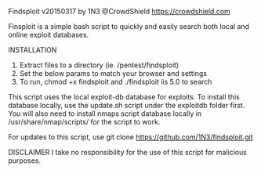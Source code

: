 Findsploit v20150317 by 1N3 @CrowdShield
https://crowdshield.com

Finsploit is a simple bash script to quickly and easily search both local and online exploit databases.

INSTALLATION
  1. Extract files to a directory (ie. /pentest/findsploit)
  2. Set the below params to match your browser and settings
  3. To run, chmod +x findsploit and ./findsploit iis 5.0 to search

This script uses the local exploit-db database for exploits. To install this database locally, use the update.sh script under the exploitdb folder first. You will also need to install nmaps script database locally in /usr/share/nmap/scripts/ for the script to work.

For updates to this script, use git clone https://github.com/1N3/findsploit.git

DISCLAIMER
I take no responsibility for the use of this script for malicious purposes.
